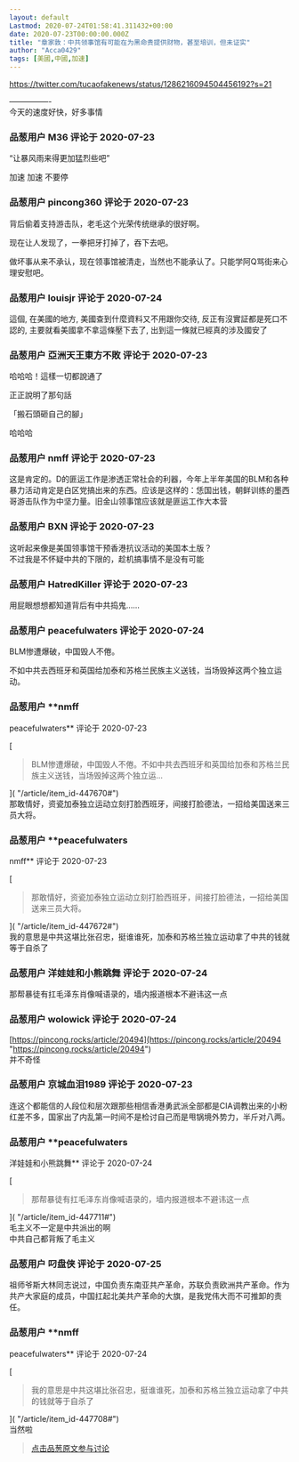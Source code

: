 ```yaml
---
layout: default
Lastmod: 2020-07-24T01:58:41.311432+00:00
date: 2020-07-23T00:00:00.000Z
title: "章家敦：中共领事馆有可能在为黑命贵提供财物，甚至培训，但未证实"
author: "Acca0429"
tags: [美國,中國,加速]
---
```


https://twitter.com/tucaofakenews/status/1286216094504456192?s=21  
  
—————-  
今天的速度好快，好多事情

            
### 品葱用户 **M36** 评论于 2020-07-23
        
“让暴风雨来得更加猛烈些吧”  
  
加速 加速 不要停
        


            
### 品葱用户 **pincong360** 评论于 2020-07-23
        
背后偷着支持游击队，老毛这个光荣传统继承的很好啊。  
  
现在让人发现了，一拳把牙打掉了，吞下去吧。  
  
做坏事从来不承认，现在领事馆被清走，当然也不能承认了。只能学阿Q骂街来心理安慰吧。
        


            
### 品葱用户 **louisjr** 评论于 2020-07-24
        
這個, 在美國的地方, 美國查到什麼資料又不用跟你交待, 反正有沒實証都是死口不認的, 主要就看美國拿不拿這條壓下去了, 出到這一條就已經真的涉及國安了
        


            
### 品葱用户 **亞洲天王東方不敗** 评论于 2020-07-23
        
哈哈哈！這樣一切都說通了  
  
正正說明了那句話  
  
「搬石頭砸自己的腳」  
  
哈哈哈
        


            
### 品葱用户 **nmff** 评论于 2020-07-23
        
这是肯定的。D的匪运工作是渗透正常社会的利器，今年上半年美国的BLM和各种暴力活动肯定是白区党搞出来的东西。应该是这样的：恁国出钱，朝鲜训练的墨西哥游击队作为中坚力量。旧金山领事馆应该就是匪运工作大本营
        


            
### 品葱用户 **BXN** 评论于 2020-07-23
        
这听起来像是美国领事馆干预香港抗议活动的美国本土版？  
不过我是不怀疑中共的下限的，趁机搞事情不是没有可能
        


            
### 品葱用户 **HatredKiller** 评论于 2020-07-23
        
用屁眼想想都知道背后有中共捣鬼……
        


            
### 品葱用户 **peacefulwaters** 评论于 2020-07-24
        
BLM惨遭爆破，中国毁人不倦。  
  
不如中共去西班牙和英国给加泰和苏格兰民族主义送钱，当场毁掉这两个独立运动。
        


            
### 品葱用户 **nmff 
peacefulwaters** 评论于 2020-07-23
        
[

> BLM惨遭爆破，中国毁人不倦。不如中共去西班牙和英国给加泰和苏格兰民族主义送钱，当场毁掉这两个独立运...

]( "/article/item_id-447670#")  
那敢情好，资瓷加泰独立运动立刻打脸西班牙，间接打脸德法，一招给美国送来三员大将。
        


            
### 品葱用户 **peacefulwaters 
nmff** 评论于 2020-07-23
        
[

> 那敢情好，资瓷加泰独立运动立刻打脸西班牙，间接打脸德法，一招给美国送来三员大将。

]( "/article/item_id-447672#")  
我的意思是中共这堪比张召忠，挺谁谁死，加泰和苏格兰独立运动拿了中共的钱就等于自杀了
        


            
### 品葱用户 **洋娃娃和小熊跳舞** 评论于 2020-07-24
        
那帮暴徒有扛毛泽东肖像喊语录的，墙内报道根本不避讳这一点
        


            
### 品葱用户 **wolowick** 评论于 2020-07-24
        
[https://pincong.rocks/article/20494](https://pincong.rocks/article/20494 "https://pincong.rocks/article/20494")  
并不奇怪
        


            
### 品葱用户 **京城血泪1989** 评论于 2020-07-23
        
连这个都能信的人段位和层次跟那些相信香港勇武派全部都是CIA调教出来的小粉红差不多，国家出了内乱第一时间不是检讨自己而是甩锅境外势力，半斤对八两。
        


            
### 品葱用户 **peacefulwaters 
洋娃娃和小熊跳舞** 评论于 2020-07-24
        
[

> 那帮暴徒有扛毛泽东肖像喊语录的，墙内报道根本不避讳这一点

]( "/article/item_id-447711#")  
毛主义不一定是中共派出的啊  
中共自己都背叛了毛主义
        


            
### 品葱用户 **叼盘侠** 评论于 2020-07-25
        
祖师爷斯大林同志说过，中国负责东南亚共产革命，苏联负责欧洲共产革命。作为共产大家庭的成员，中国扛起北美共产革命的大旗，是我党伟大而不可推卸的责任。
        


            
### 品葱用户 **nmff 
peacefulwaters** 评论于 2020-07-24
        
[

> 我的意思是中共这堪比张召忠，挺谁谁死，加泰和苏格兰独立运动拿了中共的钱就等于自杀了

]( "/article/item_id-447708#")  
当然啦
        






> [点击品葱原文参与讨论](https://pincong.rocks/article/21984)

